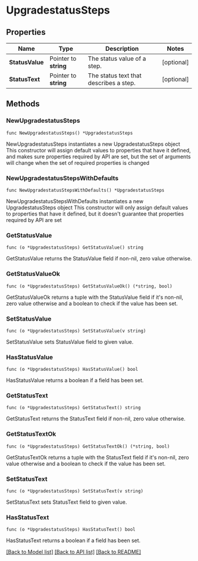 # UpgradestatusSteps

## Properties

Name | Type | Description | Notes
------------ | ------------- | ------------- | -------------
**StatusValue** | Pointer to **string** | The status value of a step. | [optional] 
**StatusText** | Pointer to **string** | The status text that describes a step. | [optional] 

## Methods

### NewUpgradestatusSteps

`func NewUpgradestatusSteps() *UpgradestatusSteps`

NewUpgradestatusSteps instantiates a new UpgradestatusSteps object
This constructor will assign default values to properties that have it defined,
and makes sure properties required by API are set, but the set of arguments
will change when the set of required properties is changed

### NewUpgradestatusStepsWithDefaults

`func NewUpgradestatusStepsWithDefaults() *UpgradestatusSteps`

NewUpgradestatusStepsWithDefaults instantiates a new UpgradestatusSteps object
This constructor will only assign default values to properties that have it defined,
but it doesn't guarantee that properties required by API are set

### GetStatusValue

`func (o *UpgradestatusSteps) GetStatusValue() string`

GetStatusValue returns the StatusValue field if non-nil, zero value otherwise.

### GetStatusValueOk

`func (o *UpgradestatusSteps) GetStatusValueOk() (*string, bool)`

GetStatusValueOk returns a tuple with the StatusValue field if it's non-nil, zero value otherwise
and a boolean to check if the value has been set.

### SetStatusValue

`func (o *UpgradestatusSteps) SetStatusValue(v string)`

SetStatusValue sets StatusValue field to given value.

### HasStatusValue

`func (o *UpgradestatusSteps) HasStatusValue() bool`

HasStatusValue returns a boolean if a field has been set.

### GetStatusText

`func (o *UpgradestatusSteps) GetStatusText() string`

GetStatusText returns the StatusText field if non-nil, zero value otherwise.

### GetStatusTextOk

`func (o *UpgradestatusSteps) GetStatusTextOk() (*string, bool)`

GetStatusTextOk returns a tuple with the StatusText field if it's non-nil, zero value otherwise
and a boolean to check if the value has been set.

### SetStatusText

`func (o *UpgradestatusSteps) SetStatusText(v string)`

SetStatusText sets StatusText field to given value.

### HasStatusText

`func (o *UpgradestatusSteps) HasStatusText() bool`

HasStatusText returns a boolean if a field has been set.


[[Back to Model list]](../README.md#documentation-for-models) [[Back to API list]](../README.md#documentation-for-api-endpoints) [[Back to README]](../README.md)


